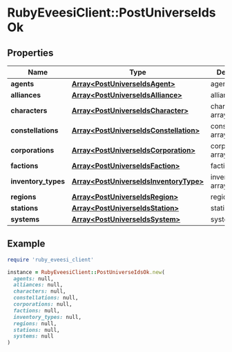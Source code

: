 # RubyEveesiClient::PostUniverseIdsOk

## Properties

| Name | Type | Description | Notes |
| ---- | ---- | ----------- | ----- |
| **agents** | [**Array&lt;PostUniverseIdsAgent&gt;**](PostUniverseIdsAgent.md) | agents array | [optional] |
| **alliances** | [**Array&lt;PostUniverseIdsAlliance&gt;**](PostUniverseIdsAlliance.md) | alliances array | [optional] |
| **characters** | [**Array&lt;PostUniverseIdsCharacter&gt;**](PostUniverseIdsCharacter.md) | characters array | [optional] |
| **constellations** | [**Array&lt;PostUniverseIdsConstellation&gt;**](PostUniverseIdsConstellation.md) | constellations array | [optional] |
| **corporations** | [**Array&lt;PostUniverseIdsCorporation&gt;**](PostUniverseIdsCorporation.md) | corporations array | [optional] |
| **factions** | [**Array&lt;PostUniverseIdsFaction&gt;**](PostUniverseIdsFaction.md) | factions array | [optional] |
| **inventory_types** | [**Array&lt;PostUniverseIdsInventoryType&gt;**](PostUniverseIdsInventoryType.md) | inventory_types array | [optional] |
| **regions** | [**Array&lt;PostUniverseIdsRegion&gt;**](PostUniverseIdsRegion.md) | regions array | [optional] |
| **stations** | [**Array&lt;PostUniverseIdsStation&gt;**](PostUniverseIdsStation.md) | stations array | [optional] |
| **systems** | [**Array&lt;PostUniverseIdsSystem&gt;**](PostUniverseIdsSystem.md) | systems array | [optional] |

## Example

```ruby
require 'ruby_eveesi_client'

instance = RubyEveesiClient::PostUniverseIdsOk.new(
  agents: null,
  alliances: null,
  characters: null,
  constellations: null,
  corporations: null,
  factions: null,
  inventory_types: null,
  regions: null,
  stations: null,
  systems: null
)
```

